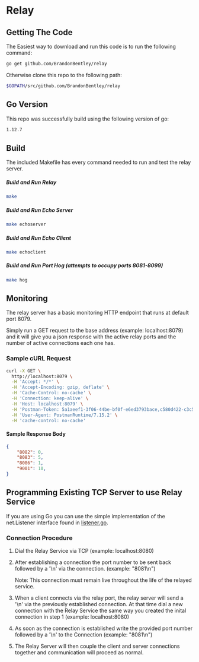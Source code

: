 # Relay

## Getting The Code
The Easiest way to download and run this code is to run the following command:

```bash
go get github.com/BrandonBentley/relay
```
Otherwise clone this repo to the following path:
```bash
$GOPATH/src/github.com/BrandonBentley/relay
```

## Go Version
This repo was successfully build using the following version of go:
```bash
1.12.7
```

## Build
The included Makefile has every command needed to run and test the relay server.
##### Build and Run Relay
```bash 
make
```
##### Build and Run Echo Server
```bash 
make echoserver
```

##### Build and Run Echo Client
```bash 
make echoclient
```

##### Build and Run Port Hog (attempts to occupy ports 8081-8099)
```bash 
make hog
```

## Monitoring
The relay server has a basic monitoring HTTP endpoint that runs at default port 8079.

Simply run a GET request to the base address (example: localhost:8079) and it will give you a json response with the active relay ports and the number of active connections each one has.

### Sample cURL Request
```bash
curl -X GET \
  http://localhost:8079 \
  -H 'Accept: */*' \
  -H 'Accept-Encoding: gzip, deflate' \
  -H 'Cache-Control: no-cache' \
  -H 'Connection: keep-alive' \
  -H 'Host: localhost:8079' \
  -H 'Postman-Token: 5a1aeef1-3f06-44be-bf0f-e6ed3793bace,c580d422-c3c5-4954-8c16-085e98581378' \
  -H 'User-Agent: PostmanRuntime/7.15.2' \
  -H 'cache-control: no-cache'
```

#### Sample Response Body
```json
{
    "8082": 0,
    "8083": 5,
    "8086": 1,
    "9001": 10,
}
```


## Programming Existing TCP Server to use Relay Service
If you are using Go you can use the simple implementation of the net.Listener interface found in [listener.go](tools\echoserver\relayclient\listener.go).

### Connection Procedure
1. Dial the Relay Service via TCP (example: localhost:8080)
   
2. After establishing a connection the port number to be sent back followed by a '\n' via the connection. (example: "8081\n")
   
   Note: This connection must remain live throughout the life of the relayed service.

3. When a client connects via the relay port, the relay server will send a '\n' via the previously established connection. At that time dial a new connection with the Relay Service the same way you created the inital connection in step 1 (example: localhost:8080)
   
4. As soon as the connection is established write the provided port number followed by a '\n' to the Connection (example: "8081\n")
   
5. The Relay Server will then couple the client and server connections together and communication will proceed as normal.

